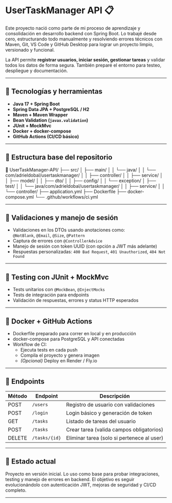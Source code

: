 # UserTaskManager API 📋

Este proyecto nació como parte de mi proceso de aprendizaje y consolidación en desarrollo backend con Spring Boot. Lo trabajé desde cero, estructurando todo manualmente y resolviendo errores técnicos con Maven, Git, VS Code y GitHub Desktop para lograr un proyecto limpio, versionado y funcional.

La API permite **registrar usuarios, iniciar sesión, gestionar tareas** y validar todos los datos de forma segura. También preparé el entorno para testeo, despliegue y documentación.

---

## 🚀 Tecnologías y herramientas

- **Java 17 + Spring Boot**
- **Spring Data JPA + PostgreSQL / H2**
- **Maven + Maven Wrapper**
- **Bean Validation (`javax.validation`)**
- **JUnit + MockMvc**
- **Docker + docker-compose**
- **GitHub Actions (CI/CD básico)**

---

## 🧩 Estructura base del repositorio

📁 UserTaskManager-API/ 
├── src/ │ 
├── main/ │ 
│ └── java/ 
│ │ └── com/adrieldobal/usertaskmanager/ 
│ │ ├── controller/ 
│ │ ├── service/ 
│ │ ├── model/ 
│ │ ├── dto/ 
│ │ ├── config/ 
│ │ └── exception/ 
│ ├── test/ │ 
│ └── java/com/adrieldobal/usertaskmanager/ 
│ │ ├── service/ 
│ │ └── controller/ 
├── application.yml 
├── Dockerfile 
├── docker-compose.yml 
└── .github/workflows/ci.yml


---

## 🔐 Validaciones y manejo de sesión

- Validaciones en los DTOs usando anotaciones como:  
  `@NotBlank`, `@Email`, `@Size`, `@Pattern`
- Captura de errores con `@ControllerAdvice`
- Manejo de sesión con token UUID (con opción a JWT más adelante)
- Respuestas personalizadas: `400 Bad Request`, `401 Unauthorized`, `404 Not Found`

---

## 🧪 Testing con JUnit + MockMvc

- Tests unitarios con `@MockBean`, `@InjectMocks`
- Tests de integración para endpoints
- Validación de respuestas, errores y status HTTP esperados

---

## 🐳 Docker + GitHub Actions

- Dockerfile preparado para correr en local y en producción
- docker-compose para PostgreSQL y API conectadas
- Workflow de CI:
  - Ejecuta tests en cada push
  - Compila el proyecto y genera imagen
  - *(Opcional)* Deploy en Render / Fly.io

---

## 🔗 Endpoints

| Método | Endpoint         | Descripción                              |
|--------|------------------|------------------------------------------|
| POST   | `/users`         | Registro de usuario con validaciones     |
| POST   | `/login`         | Login básico y generación de token       |
| GET    | `/tasks`         | Listado de tareas del usuario            |
| POST   | `/tasks`         | Crear tarea (valida campos obligatorios) |
| DELETE | `/tasks/{id}`    | Eliminar tarea (solo si pertenece al user)|

---

## 📌 Estado actual

Proyecto en versión inicial. Lo uso como base para probar integraciones, testing y manejo de errores en backend. El objetivo es seguir evolucionándolo con autenticación JWT, mejoras de seguridad y CI/CD completo.

---

